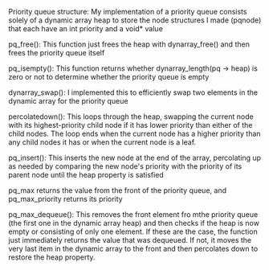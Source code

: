 Priority queue structure:
  My implementation of a priority queue consists solely of a dynamic array heap to store the node structures I made (pqnode) that each have an int priority and a void* value

pq_free():
  This function just frees the heap with dynarray_free() and then frees the priority queue itself

pq_isempty():
  This function returns whether dynarray_length(pq -> heap) is zero or not to determine whether the priority queue is empty

dynarray_swap():
  I implemented this to efficiently swap two elements in the dynamic array for the priority queue

percolatedown():
  This loops through the heap, swapping the current node with its highest-priority child node if it has lower priority than either of the child nodes.  The loop ends when the
  current node has a higher priority than any child nodes it has or when the current node is a leaf.

pq_insert():
  This inserts the new node at the end of the array, percolating up as needed by comparing the new node's priority with the priority of its parent node until the heap property
  is satisfied

pq_max returns the value from the front of the priority queue, and pq_max_priority returns its priority

pq_max_dequeue():
  This removes the front element fro mthe priority queue (the first one in the dynamic array heap) and then checks if the heap is now empty or consisting of only one element.
  If these are the case, the function just immediately returns the value that was dequeued.  If not, it moves the very last item in the dynamic array to the front and then
  percolates down to restore the heap property.
